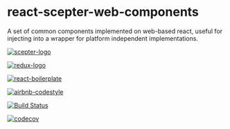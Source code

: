 # react-scepter-web-components

A set of common components implemented on web-based react, useful for injecting into a wrapper for platform independent implementations.

[![scepter-logo](http://res.cloudinary.com/source-4-society/image/upload/v1519221119/scepter_hzpcqt.png)](https://github.com/source4societyorg/SCEPTER-core)

[![redux-logo](https://raw.githubusercontent.com/reactjs/redux/master/logo/logo-title-dark.png)](https://github.com/reactjs/redux)

[![react-boilerplate](https://github.com/react-boilerplate/brand/blob/master/assets/logo.png)](https://gihub.com/react-boilerplate)

[![airbnb-codestyle](https://camo.githubusercontent.com/1c5c800fbdabc79cfaca8c90dd47022a5b5c7486/68747470733a2f2f696d672e736869656c64732e696f2f62616467652f636f64652532307374796c652d616972626e622d627269676874677265656e2e7376673f7374796c653d666c61742d737175617265)](https://github.com/airbnb/javascript)

[![Build Status](https://travis-ci.org/source4societyorg/react-scepter-web-components.svg?branch=master)](https://travis-ci.org/source4societyorg/react-scepter-web-components)

[![codecov](https://codecov.io/gh/source4societyorg/react-scepter-web-components/branch/master/graph/badge.svg)](https://codecov.io/gh/source4societyorg/react-scepter-web-components)

